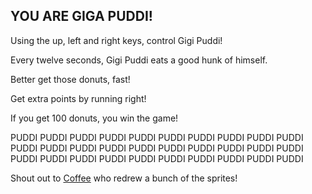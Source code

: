 YOU ARE GIGA PUDDI!
-------------------

Using the up, left and right keys, control Gigi Puddi!

Every twelve seconds, Gigi Puddi eats a good hunk of himself.

Better get those donuts, fast!

Get extra points by running right!

If you get 100 donuts, you win the game!

PUDDI PUDDI PUDDI PUDDI PUDDI PUDDI PUDDI PUDDI PUDDI PUDDI PUDDI PUDDI PUDDI PUDDI PUDDI PUDDI PUDDI PUDDI PUDDI PUDDI PUDDI PUDDI PUDDI PUDDI PUDDI PUDDI PUDDI PUDDI PUDDI PUDDI 

Shout out to <a href="https://love2d.org/forums/memberlist.php?mode=viewprofile&u=3988">Coffee</a> who redrew a bunch of the sprites!
